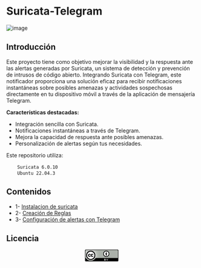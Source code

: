 # Suricata-Telegram

![image](https://github.com/Scosrom/Suricata-Telegram/assets/114906778/69f3fdbf-19c8-4932-996a-a2b25d7baf4c)

       
## Introducción

Este proyecto tiene como objetivo mejorar la visibilidad y la respuesta ante las alertas generadas por Suricata, un sistema de detección y prevención de intrusos de código abierto. Integrando Suricata con Telegram, este notificador proporciona una solución eficaz para recibir notificaciones instantáneas sobre posibles amenazas y actividades sospechosas directamente en tu dispositivo móvil a través de la aplicación de mensajería Telegram.

**Características destacadas:**

- Integración sencilla con Suricata.
- Notificaciones instantáneas a través de Telegram.
- Mejora la capacidad de respuesta ante posibles amenazas.
- Personalización de alertas según tus necesidades.

Este repositorio utiliza:

        Suricata 6.0.10
        Ubuntu 22.04.3        

## Contenidos

  * 1- [Instalacion de suricata](instalacion.md)
  * 2- [Creación de Reglas](reglas.md)
  * 3- [Configuración de alertas con Telegram](telegram.md)

## Licencia

<p align="center">
  <img src="88x31.png" alt="licencia">
</p>



